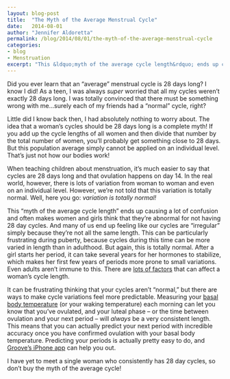 ```yaml
---
layout: blog-post
title:  "The Myth of the Average Menstrual Cycle"
date:   2014-08-01
author: "Jennifer Aldoretta"
permalink: /blog/2014/08/01/the-myth-of-the-average-menstrual-cycle
categories: 
- blog
- Menstruation
excerpt: "This &ldquo;myth of the average cycle length&rdquo; ends up causing a lot of confusion and often makes women and girls think that they&rsquo;re abnormal for not having 28 day cycles. And many of us end up feeling like our cycles are &ldquo;irregular&rdquo; simply because they&rsquo;re not all the same length..."
---
```


Did you ever learn that an &ldquo;average&rdquo; menstrual cycle is 28 days long? I know I did! As a teen, I was always *super* worried that all my cycles weren&rsquo;t exactly 28 days long. I was totally convinced that there must be something wrong with me...surely each of my friends had a &ldquo;normal&rdquo; cycle, right?

Little did I know back then, I had absolutely nothing to worry about. The idea that a woman&rsquo;s cycles should be 28 days long is a complete myth! If you add up the cycle lengths of all women and then divide that number by the total number of women, you&rsquo;ll probably get something close to 28 days. But this population average simply cannot be applied on an individual level. That&rsquo;s just not how our bodies work!

When teaching children about menstruation, it&rsquo;s much easier to say that cycles are 28 days long and that ovulation happens on day 14. In the real world, however, there is lots of variation from woman to woman and even on an individual level. However, we&rsquo;re not told that this variation is totally normal. Well, here you go: *variation is totally normal!* 

This &ldquo;myth of the average cycle length&rdquo; ends up causing a lot of confusion and often makes women and girls think that they&rsquo;re abnormal for not having 28 day cycles. And many of us end up feeling like our cycles are &ldquo;irregular&rdquo; simply because they&rsquo;re not all the same length. This can be particularly frustrating during puberty, because cycles during this time can be more varied in length than in adulthood. But again, this is totally normal. After a girl starts her period, it can take several years for her hormones to stabilize, which makes her first few years of periods more prone to small variations. Even adults aren&rsquo;t immune to this. There are <a class="text-link" href="/blog/2014/07/18/why-you-shouldnt-trust-apps-that-predict-fertility/#.U9f9n4BdVW1">lots of factors</a> that can affect a woman&rsquo;s cycle length. 

It can be frustrating thinking that your cycles aren&rsquo;t &ldquo;normal,&rdquo; but there are ways to make cycle variations feel more predictable. Measuring your <a class="text-link" href="/the-cycle/chapter-6-hormone-changes-and-fertility-signals/#what-is-bbt">basal body temperature</a> (or your waking temperature) each morning can let you know that you&rsquo;ve ovulated, and your luteal phase &ndash; or the time between ovulation and your next period &ndash; will *always* be a very consistent length. This means that you can actually predict your next period with incredible accuracy once you have confirmed ovulation with your basal body temperature. Predicting your periods is actually pretty easy to do, and <a class="text-link" target="_blank" href="https://itunes.apple.com/app/id831795151">Groove&rsquo;s iPhone app</a> can help you out.

I have yet to meet a single woman who consistently has 28 day cycles, so don&rsquo;t buy the myth of the average cycle!
